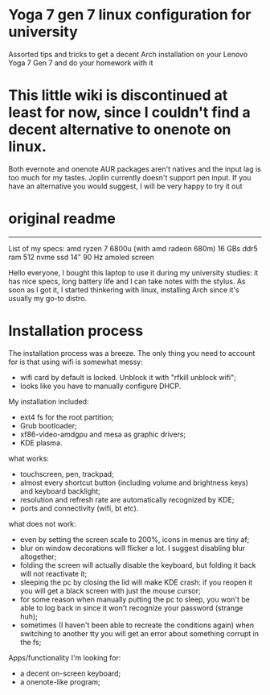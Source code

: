 # Yoga 7 gen 7 linux configuration for university
Assorted tips and tricks to get a decent Arch installation on your Lenovo Yoga 7 Gen 7 and do your homework with it

# This little wiki is discontinued at least for now, since I couldn't find a decent alternative to onenote on linux.
Both evernote and onenote AUR packages aren't natives and the input lag is too much for my tastes. Joplin currently doesn't support pen input.
If you have an alternative you would suggest, I will be very happy to try it out

# original readme
---------------------------------
List of my specs:
amd ryzen 7 6800u (with amd radeon 680m)
16 GBs ddr5 ram
512 nvme ssd
14" 90 Hz amoled screen

Hello everyone, I bought this laptop to use it during my university studies: it has nice specs, long battery life and I can take notes with the stylus. As soon as I got it, I started thinkering with linux, installing Arch since it's usually my go-to distro.

# Installation process
The installation process was a breeze. The only thing you need to account for is that using wifi is somewhat messy:
- wifi card by default is locked. Unblock it with "rfkill unblock wifi";
- looks like you have to manually configure DHCP.

My installation included:
- ext4 fs for the root partition;
- Grub bootloader;
- xf86-video-amdgpu and mesa as graphic drivers;
- KDE plasma.


what works:
- touchscreen, pen, trackpad;
- almost every shortcut button (including volume and brightness keys) and keyboard backlight;
- resolution and refresh rate are automatically recognized by KDE;
- ports and connectivity (wifi, bt etc).

what does not work:
- even by setting the screen scale to 200%, icons in menus are tiny af;
- blur on window decorations will flicker a lot. I suggest disabling blur altogether;
- folding the screen will actually disable the keyboard, but folding it back will not reactivate it;
- sleeping the pc by closing the lid will make KDE crash: if you reopen it you will get a black screen with just the mouse cursor;
- for some reason when manually putting the pc to sleep, you won't be able to log back in since it won't recognize your password (strange huh);
- sometimes (I haven't been able to recreate the conditions again) when switching to another tty you will get an error about something corrupt in the fs;

Apps/functionality I'm looking for:
- a decent on-screen keyboard;
- a onenote-like program;
